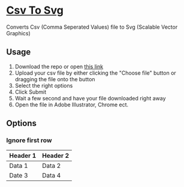 # [Csv To Svg](https://antosser.github.io/csv-to-svg/)
Converts Csv (Comma Seperated Values) file to Svg (Scalable Vector Graphics)

## Usage
1. Download the repo or open [this link](https://antosser.github.io/csv-to-svg/)
1. Upload your csv file by either clicking the "Choose file" button or dragging the file onto the button
1. Select the right options
1. Click Submit
1. Wait a few second and have your file downloaded right away
1. Open the file in Adobe Illustrator, Chrome ect.

## Options
### Ignore first row
Header 1 | Header 2
--- | ---
Data 1 | Data 2
Date 3 | Data 4